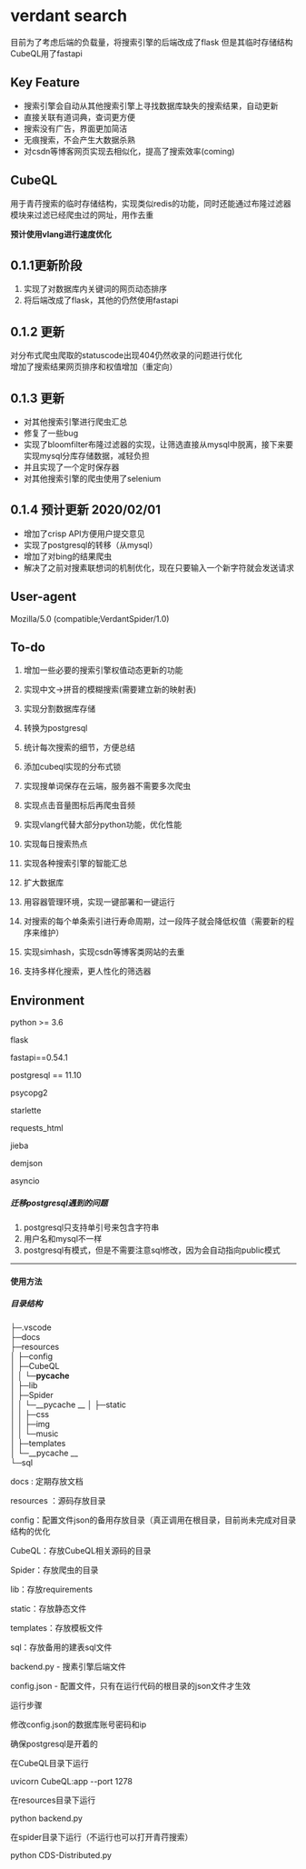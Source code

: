 # verdant search
目前为了考虑后端的负载量，将搜索引擎的后端改成了flask
但是其临时存储结构CubeQL用了fastapi

## Key Feature

- 搜索引擎会自动从其他搜索引擎上寻找数据库缺失的搜索结果，自动更新
- 直接关联有道词典，查词更方便
- 搜索没有广告，界面更加简洁
- 无痕搜索，不会产生大数据杀熟
- 对csdn等博客网页实现去相似化，提高了搜索效率(coming)

## CubeQL

用于青荇搜索的临时存储结构，实现类似redis的功能，同时还能通过布隆过滤器模块来过滤已经爬虫过的网址，用作去重

**预计使用vlang进行速度优化**

## 0.1.1更新阶段
1. 实现了对数据库内关键词的网页动态排序
2. 将后端改成了flask，其他的仍然使用fastapi

## 0.1.2 更新
对分布式爬虫爬取的statuscode出现404仍然收录的问题进行优化  
增加了搜索结果网页排序和权值增加（重定向）

## 0.1.3 更新
- 对其他搜索引擎进行爬虫汇总
- 修复了一些bug
- 实现了bloomfilter布隆过滤器的实现，让筛选直接从mysql中脱离，接下来要实现mysql分库存储数据，减轻负担
- 并且实现了一个定时保存器
- 对其他搜索引擎的爬虫使用了selenium
## 0.1.4 预计更新 2020/02/01

- 增加了crisp API方便用户提交意见
- 实现了postgresql的转移（从mysql）
- 增加了对bing的结果爬虫
- 解决了之前对搜素联想词的机制优化，现在只要输入一个新字符就会发送请求



## User-agent
Mozilla/5.0 (compatible;VerdantSpider/1.0)




## To-do
1. 增加一些必要的搜索引擎权值动态更新的功能
2. 实现中文->拼音的模糊搜索(需要建立新的映射表)
3. 实现分割数据库存储
4. 转换为postgresql
5. 统计每次搜索的细节，方便总结
6. 添加cubeql实现的分布式锁
7. 实现搜单词保存在云端，服务器不需要多次爬虫
8. 实现点击音量图标后再爬虫音频
9. 实现vlang代替大部分python功能，优化性能
10. 实现每日搜索热点
11. 实现各种搜索引擎的智能汇总
12. 扩大数据库
13. 用容器管理环境，实现一键部署和一键运行

14. 对搜索的每个单条索引进行寿命周期，过一段阵子就会降低权值（需要新的程序来维护）
15. 实现simhash，实现csdn等博客类网站的去重

16. 支持多样化搜索，更人性化的筛选器



## Environment

python >= 3.6

flask

fastapi==0.54.1

postgresql == 11.10 

psycopg2

starlette

requests_html

jieba

demjson

asyncio



##### 迁移postgresql遇到的问题

1. postgresql只支持单引号来包含字符串
2. 用户名和mysql不一样
3. postgresql有模式，但是不需要注意sql修改，因为会自动指向public模式

------



#### 使用方法

##### 目录结构

├─.vscode  
├─docs  
├─resources  
│  ├─config  
│  ├─CubeQL  
│  │  └─__pycache__  
│  ├─lib  
│  ├─Spider  
│  │  └─__pycache __ 
│  ├─static  
│  │  ├─css  
│  │  ├─img  
│  │  └─music  
│  ├─templates  
│  └─__pycache __  
└─sql   

docs : 定期存放文档

resources ：源码存放目录

config：配置文件json的备用存放目录（真正调用在根目录，目前尚未完成对目录结构的优化

CubeQL：存放CubeQL相关源码的目录

Spider：存放爬虫的目录

lib：存放requirements

static：存放静态文件

templates：存放模板文件

sql：存放备用的建表sql文件



backend.py - 搜素引擎后端文件

config.json - 配置文件，只有在运行代码的根目录的json文件才生效



运行步骤

修改config.json的数据库账号密码和ip

确保postgresql是开着的

在CubeQL目录下运行

uvicorn CubeQL:app --port 1278

在resources目录下运行

python backend.py

在spider目录下运行（不运行也可以打开青荇搜索）

python CDS-Distributed.py



